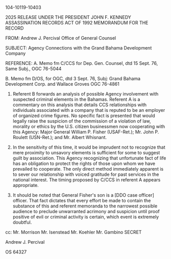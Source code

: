 104-10119-10403

2025 RELEASE UNDER THE PRESIDENT JOHN F. KENNEDY ASSASSINATION RECORDS ACT OF 1992
MEMORANDUM FOR THE RECORD

FROM: Andrew J. Percival
Office of General Counsel

SUBJECT: Agency Connections with the Grand Bahama
Development Company

REFERENCE: A. Memo fm C/CCS for Dep. Gen. Counsel, dtd
15 Sept. 76, Same Subj., OGC 76-5044

B. Memo fm D/OS, for OGC, dtd 3 Sept. 76, Subj:
Grand Bahama Development Corp. and Wallace Groves
OGC 76-4861

1. Referent B forwards an analysis of possible Agency involvement
with suspected criminal elements in the Bahamas. Referent A is a commentary
on this analysis that details CCS relationships with individuals associated
with a company that is reputed to be an employer of organized crime
figures. No specific fact is presented that would legally raise the suspicion
of the commission of a violation of law, morality or ethics by the U.S.
citizen businessmen now cooperating with this Agency: Major General
William P. Fisher (USAF-Ret.); Mr. John P. Roulett (USN-Ret.); and
Mr. Albert Whisnant.

2. In the sensitivity of this time, it would be imprudent not to
recognize that mere proximity to unsavory elements is sufficient for some
to suggest guilt by association. This Agency recognizing that unfortunate
fact of life has an obligation to protect the rights of those upon whom we
have prevailed to cooperate. The only direct method immediately apparent
is to sever our relationship with voiced gratitude for past services in the
national interest. The timing proposed by C/CCS in referent A appears
appropriate.

3. It should be noted that General Fisher's son is a [DDO case officer] officer.
That fact dictates that every effort be made to contain the substance of this
and referent memoranda to the narrowest possible audience to preclude
unwarranted acrimony and suspicion until proof positive of evil or criminal
activity is certain, which event is extremely doubtful.

cc: Mr. Morrison
Mr. Isenstead
Mr. Koehler
Mr. Gambino SECRET

Andrew J. Percival

OS 64327
